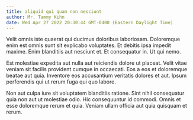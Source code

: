 ```yaml
---
title: aliquid qui quam non nesciunt
author: Mr. Tammy Kihn
date: Wed Apr 27 2022 20:30:44 GMT-0400 (Eastern Daylight Time)
---
```

Velit omnis iste quaerat qui ducimus doloribus laboriosam. Doloremque enim est omnis sunt sit explicabo voluptates. Et debitis ipsa impedit maxime. Enim blanditiis aut nesciunt et. Et consequatur in. Ut qui nemo.

 Est molestiae expedita aut nulla aut reiciendis dolore ut placeat. Velit vitae veniam sit facilis provident cumque in occaecati. Eos a eos et doloremque beatae aut quia. Inventore eos accusantium veritatis dolores et aut. Ipsum perferendis qui ut rerum fuga qui quo labore.

 Non aut culpa iure sit voluptatem blanditiis ratione. Sint nihil consequatur quia non aut ut molestiae odio. Hic consequuntur id commodi. Omnis et esse doloremque rerum et quia. Veniam ullam officia aut quia quisquam et rerum.